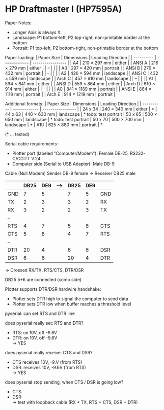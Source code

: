 # HP Draftmaster I (HP7595A)

Paper Notes:
* Longer Axis is always X.
* Landscape: P1 bottom-left, P2 top-right, non-printable border at the bottom
* Portrait:  P1 top-left, P2 bottom-right, non-printable border at the bottom

Paper loading:
| Paper Size | Dimensions    | Loading Direction |
| ---------- | ------------- | ----------------- |
| A4         | 210 × 297 mm  | either            |
| ANSI A     | 216 × 279 mm  | either            |
| –          |               |                   |
| A3         | 297 × 420 mm  | portrait          |
| ANSI B     | 279 × 432 mm  | portrait          |
| –          |               |                   |
| A2         | 420 × 594 mm  | landscape         |
| ANSI C     | 432 × 559 mm  | landscape         |
| Arch C     | 457 × 610 mm  | landscape         |
| –          |               |                   |
| A1         | 594 × 841 mm  | either            |
| ANSI D     | 559 × 864 mm  | either            |
| Arch D     | 610 × 914 mm  | either            |
| –          |               |                   |
| A0         | 841 × 1189 mm | portrait          |
| ANSI E     | 864 × 1118 mm | portrait          |
| Arch E     | 914 × 1219 mm | portrait          |

Additional formats:
| Paper Size | Dimensions    | Loading Direction |
| ---------- | ------------- | ----------------- |
| 24 x 34    | 240 × 340 mm  | either            | * 
| 44 x 63    | 440 × 630 mm  | landscape         | *  todo: test portrait
| 50 x 65    | 500 × 650 mm  | landscape         | *  todo: test portrait
| 50 x 70    | 500 × 700 mm  | landscape         | *
| A1U        | 625 × 880 mm  | portrait          | *

(* ... tested)

Serial cable requirements:
* Plotter port (labeled "Computer/Modem"): Female DB-25, RS232-C/CCITT V.24 
* Computer side (Serial to USB Adapter): Male DB-9

Cable (Null Modem)
Sender DB-9 female  -> Receiver DB25 male

|     | DB25 | DE9 | –> | DB25 | DE9 |     |
| --- | ---- | --- | -- | ---- | --- | --- |
| GND |  7   |  5  |    |  7   |  5  | GND |
| TX  |  2   |  3  |    |  3   |  2  | RX  |
| RX  |  3   |  2  |    |  2   |  3  | TX  |
| –   |      |     |    |      |     |     |
| RTS |  4   |  7  |    |  5   |  8  | CTS |
| CTS |  5   |  8  |    |  4   |  7  | RTS |
| –   |      |     |    |      |     |     |
| DTR |  20  |  4  |    |  6   |  6  | DSR |
| DSR |  6   |  6  |    |  20  |  4  | DTR |

-> Crossed RX/TX, RTS/CTS, DTR/DSR

DB25 5+6 are connected (comp side)

Plotter supports DTR/DSR hardwire handshake:
* Plotter sets DTR high to signal the computer to send data
* Plotter sets DTR low when buffer reaches a threshold level

pyserial: can set RTS and DTR line

does pyserial really set: RTS and DTR?
* RTS: on 10V, off -9.6V
* DTR: on 10V, off -9.6V  
-> YES

does pyserial really receive: CTS and DSR?
* CTS receives 10V, -9.V (from RTS)
* DSR: receives 10V, -9.6V (from RTS)  
-> YES

does pyserial stop sending, when CTS / DSR is going low?
* CTS: 
* DSR:  
-> test with loopback cable (RX + TX, RTS + CTS, DSR + DTR)


